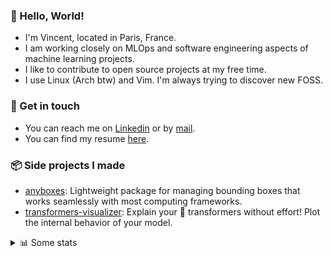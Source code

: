 ### 👋 Hello, World!

- I'm Vincent, located in Paris, France.
- I am working closely on MLOps and software engineering aspects of machine learning projects.
- I like to contribute to open source projects at my free time.
- I use Linux (Arch btw) and Vim. I'm always trying to discover new FOSS.

### 🔗 Get in touch

- You can reach me on [Linkedin](https://www.linkedin.com/in/vincent-duchauffour-3a9641155/) or by [mail](mailto:vincent.duchauffour@proton.me).
- You can find my resume [here](https://raw.githubusercontent.com/VDuchauffour/resume/main/resume.pdf).

### 📦 Side projects I made

- [anyboxes](https://github.com/VDuchauffour/anyboxes): Lightweight package for managing bounding boxes that works seamlessly with most computing frameworks.
- [transformers-visualizer](https://github.com/VDuchauffour/transformers-visualizer): Explain your 🤗 transformers without effort! Plot the internal behavior of your model. 

<details><summary>📊 Some stats</summary>  
  
<p align="center">
  <img alt="VDuchauffour's github stats" src="https://github-readme-stats.vercel.app/api?username=VDuchauffour&include_all_commits=true&show_icons=true&theme=react"/>
  <br />
  <img alt="VDuchauffour's streak stats" src="https://streak-stats.demolab.com?user=VDuchauffour&theme=react"/>
  <br />
  <img alt="VDuchauffour's language stats" src="https://github-readme-stats.vercel.app/api/top-langs/?username=VDuchauffour&count_private=true&include_all_commits=true&show_icons=true&layout=compact&theme=react"/>
  <!--   <br />
  <img alt="VDuchauffour's Wakatime stats" src="https://github-readme-stats.vercel.app/api/wakatime?username=VDuchauffour&theme=react"/> -->
</p>

#### 🧭 Wakatime stats
<!--START_SECTION:waka-->
![Code Time](http://img.shields.io/badge/Code%20Time-2%2C032%20hrs%2040%20mins-blue)

![Lines of code](https://img.shields.io/badge/From%20Hello%20World%20I%27ve%20Written-4.8%20million%20lines%20of%20code-blue)

**🐱 My GitHub Data** 

> 📦 981.7 kB Used in GitHub's Storage 
 > 
> 🏆 716 Contributions in the Year 2024
 > 
> 🚫 Not Opted to Hire
 > 
> 📜 9 Public Repositories 
 > 
> 🔑 2 Private Repositories 
 > 
**I'm an Early 🐤** 

```text
🌞 Morning                475 commits         ██░░░░░░░░░░░░░░░░░░░░░░░   08.89 % 
🌆 Daytime                3058 commits        ██████████████░░░░░░░░░░░   57.23 % 
🌃 Evening                1415 commits        ███████░░░░░░░░░░░░░░░░░░   26.48 % 
🌙 Night                  395 commits         ██░░░░░░░░░░░░░░░░░░░░░░░   07.39 % 
```
📅 **I'm Most Productive on Monday** 

```text
Monday                   1073 commits        █████░░░░░░░░░░░░░░░░░░░░   20.08 % 
Tuesday                  1036 commits        █████░░░░░░░░░░░░░░░░░░░░   19.39 % 
Wednesday                927 commits         ████░░░░░░░░░░░░░░░░░░░░░   17.35 % 
Thursday                 1061 commits        █████░░░░░░░░░░░░░░░░░░░░   19.86 % 
Friday                   848 commits         ████░░░░░░░░░░░░░░░░░░░░░   15.87 % 
Saturday                 103 commits         ░░░░░░░░░░░░░░░░░░░░░░░░░   01.93 % 
Sunday                   295 commits         █░░░░░░░░░░░░░░░░░░░░░░░░   05.52 % 
```


📊 **This Week I Spent My Time On** 

```text
💬 Programming Languages: 
Python                   22 hrs 48 mins      ██████████████████████░░░   88.39 % 
SQL                      1 hr 17 mins        █░░░░░░░░░░░░░░░░░░░░░░░░   05.00 % 
Bash                     41 mins             █░░░░░░░░░░░░░░░░░░░░░░░░   02.70 % 
YAML                     29 mins             ░░░░░░░░░░░░░░░░░░░░░░░░░   01.88 % 
TOML                     18 mins             ░░░░░░░░░░░░░░░░░░░░░░░░░   01.17 % 
```


 Last Updated on 21/07/2024 00:46:42 UTC
<!--END_SECTION:waka-->
</details>
